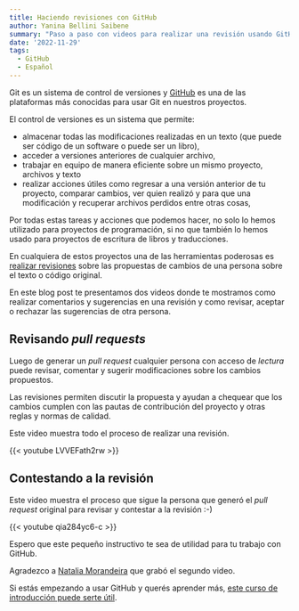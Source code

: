 ```yaml
---
title: Haciendo revisiones con GitHub
author: Yanina Bellini Saibene
summary: "Paso a paso con videos para realizar una revisión usando GitHub"
date: '2022-11-29'
tags:
  - GitHub
  - Español
---
```


Git es un sistema de control de versiones y [GitHub](https://github.com/) es una de las plataformas más conocidas para usar Git en nuestros proyectos.

El control de versiones es un sistema que permite:
- almacenar todas las modificaciones realizadas en un texto (que puede ser código de un software o puede ser un libro), 
- acceder a versiones anteriores de cualquier archivo,
- trabajar en equipo de manera eficiente sobre un mismo proyecto, archivos y texto
- realizar acciones útiles como regresar a una versión anterior de tu proyecto, comparar cambios, ver quien realizó y para que una modificación y  recuperar archivos perdidos entre otras cosas, 

Por todas estas tareas y acciones que podemos hacer, no solo lo hemos utilizado para proyectos de programación, si no que también lo hemos usado para proyectos de escritura de libros y traducciones.

En cualquiera de estos proyectos una de las herramientas poderosas es [realizar revisiones](https://docs.github.com/en/pull-requests/collaborating-with-pull-requests/reviewing-changes-in-pull-requests/about-pull-request-reviews) sobre las propuestas de cambios de una persona sobre el texto o código original.

En este blog post te presentamos dos videos donde te mostramos como realizar comentarios y sugerencias en una revisión y como revisar, aceptar o rechazar las sugerencias de otra persona.

## Revisando _pull requests_

Luego de generar un _pull request_ cualquier persona con acceso de _lectura_ puede revisar, comentar y sugerir modificaciones sobre los cambios propuestos.

Las revisiones permiten discutir la propuesta y ayudan a chequear  que los cambios cumplen con las pautas de contribución del proyecto y otras reglas y normas de calidad. 

Este video muestra todo el proceso de realizar una revisión.

{{< youtube LVVEFath2rw >}}

## Contestando a la revisión

Este video muestra el proceso que sigue la persona que generó el _pull request_ original para revisar y contestar a la revisión :-)

{{< youtube qia284yc6-c >}}


Espero que este pequeño instructivo te sea de utilidad para tu trabajo con GitHub.

Agradezco a [Natalia Morandeira](https://nmorandeira.netlify.app/) que grabó el segundo video.

Si estás empezando a usar GitHub y querés aprender más, [este curso de introducción puede serte útil](/courses/git_rstudio_course/).